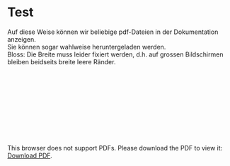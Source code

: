 # Test
Auf diese Weise können wir beliebige pdf-Dateien in der Dokumentation anzeigen.<br/>
Sie können sogar wahlweise heruntergeladen werden. <br/>
Bloss: Die Breite muss leider fixiert werden, d.h. auf grossen Bildschirmen bleiben beidseits breite leere Ränder.

<object data="https://github.com/barbalex/apf2/blob/master/docs/docs/_media/tarifzonen.pdf?raw=true" type="application/pdf" width="900" height="1300">
    <embed src="https://github.com/barbalex/apf2/blob/master/docs/docs/_media/tarifzonen.pdf?raw=true">
        <p>This browser does not support PDFs. Please download the PDF to view it: <a href="https://github.com/barbalex/apf2/blob/master/docs/docs/_media/tarifzonen.pdf?raw=true">Download PDF</a>.</p>
    </embed>
</object>
